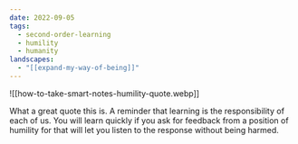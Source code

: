 ```yaml
---
date: 2022-09-05
tags:
  - second-order-learning
  - humility
  - humanity
landscapes:
  - "[[expand-my-way-of-being]]"
---
```

![[how-to-take-smart-notes-humility-quote.webp]]

What a great quote this is. A reminder that learning is the responsibility of each of us. You will learn quickly if you ask for feedback from a position of humility for that will let you listen to the response without being harmed.